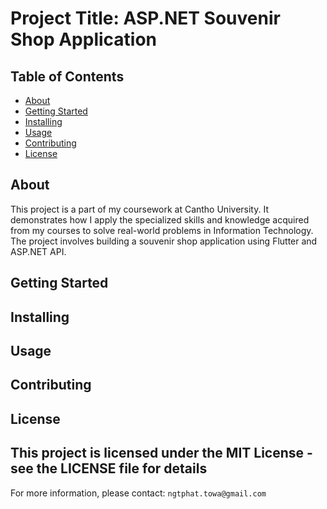 # Project Title: ASP.NET Souvenir Shop Application

## Table of Contents

- [About](#about)
- [Getting Started](#getting_started)
- [Installing](#installing)
- [Usage](#usage)
- [Contributing](#contributing)
- [License](#License)

## About

This project is a part of my coursework at Cantho University. It demonstrates how I apply the specialized skills and knowledge acquired from my courses to solve real-world problems in Information Technology. The project involves building a souvenir shop application using Flutter and ASP.NET API.

## Getting Started

## Installing

## Usage

## Contributing

## License
This project is licensed under the MIT License - see the LICENSE file for details
---

For more information, please contact: `ngtphat.towa@gmail.com`
    

